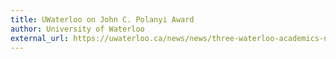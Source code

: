 ```yaml
---
title: UWaterloo on John C. Polanyi Award
author: University of Waterloo
external_url: https://uwaterloo.ca/news/news/three-waterloo-academics-named-among-canadas-top-natural
---
```

